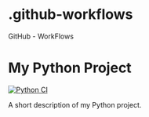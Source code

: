 # .github-workflows
GitHub - WorkFlows
# My Python Project

[![Python CI](https://github.com/24f2000773-svg/.github-workflows/actions/workflows/ci.yml/badge.svg)](https://github.com/24f2000773-svg/.github-workflows/actions/workflows/ci.yml)

A short description of my Python project.
